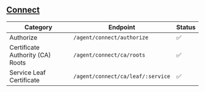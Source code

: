 ## [Connect](https://developer.hashicorp.com/consul/api-docs/agent/connect)

| Category                         | Endpoint                          | Status 
| -------------------------------- | --------------------------------- | ------ 
| Authorize                        | `/agent/connect/authorize`        | ✅ 
| Certificate Authority (CA) Roots | `/agent/connect/ca/roots`         | ✅ 
| Service Leaf Certificate         | `/agent/connect/ca/leaf/:service` | ✅ 
